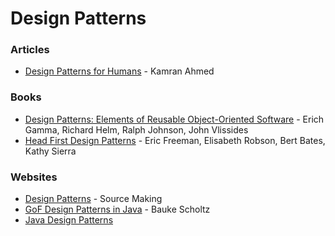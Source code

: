 # Design Patterns

### Articles

* [Design Patterns for Humans](https://roadmap.sh/guides/design-patterns-for-humans) - Kamran Ahmed

### Books

* [Design Patterns: Elements of Reusable Object-Oriented Software](https://smile.amazon.co.uk/dp/0201633612) - Erich Gamma, Richard Helm, Ralph Johnson, John Vlissides
* [Head First Design Patterns](https://smile.amazon.co.uk/dp/0596007124) - Eric Freeman, Elisabeth Robson, Bert Bates, Kathy Sierra

### Websites

* [Design Patterns](https://sourcemaking.com/design_patterns) - Source Making
* [GoF Design Patterns in Java](https://gof-design-patterns.zeef.com/bauke.scholtz) - Bauke Scholtz
* [Java Design Patterns](https://java-design-patterns.com/patterns/)

